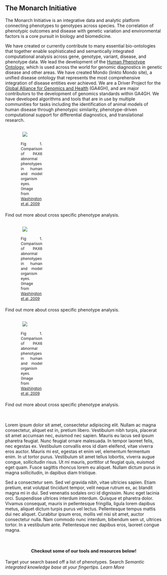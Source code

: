 <div class="container-fluid monarch-view monarch-about-view">

<h2 class="page-title">The Monarch Initiative</h2>
<div class="row">

<p>The Monarch Initiative is an integrative data and analytic platform connecting phenotypes to genotypes across species. 
The correlation of phenotypic outcomes and disease with genetic variation and environmental factors is a core pursuit 
in biology and biomedicine.</p>
 
<p>We have created or currently contribute to many essential bio-ontologies that together enable sophisticated and 
semantically integrated computational analysis across gene, genotype, variant, disease, and phenotype data. We lead 
the development of the <a href="https://hpo.jax.org/">Human Phenotype Ontology</a>, which is used across the world for genomic 
diagnostics in genetic disease and other areas. We have created Mondo (linkto Mondo site), a unified disease ontology 
that represents the most comprehensive integration of disease entities ever achieved. We are a Driver Project for the 
<a href="https://www.ga4gh.org/" target="__blank">Global Alliance for Genomics and Health</a> (GA4GH), and are major contributors to the 
development of genomics standards within GA4GH. We have developed algorithms and tools that are in use by multiple 
communities for tasks including the identification of animal models of human disease through phenotypic similarity, 
phenotype-driven computational support for differential diagnostics, and translational research.</p>
</div>
<div class="row">
    <div class="col-lg-4">
        <figure>
          <img src="http://journals.plos.org/plosbiology/article/figure/image?id=10.1371/journal.pbio.1000247.g001&size=medium" style="max-height:300px;" />
          <figcaption>
           Fig 1. Comparison of PAX6 abnormal phenotypes in human and model organism eyes. 
           (Image from <a href="http://www.plosbiology.org/article/info%3Adoi%2F10.1371%2Fjournal.pbio.1000247" target="__blank">Washington et al, 2009</a>
          </figcaption>
        </figure>
        Find out more about cross specific phenotype analysis.
    </div>
    <div class="col-lg-4">
         <figure>
          <img src="http://journals.plos.org/plosbiology/article/figure/image?id=10.1371/journal.pbio.1000247.g001&size=medium" style="max-height:300px;" />
          <figcaption>
           Fig 1. Comparison of PAX6 abnormal phenotypes in human and model organism eyes. 
           (Image from <a href="http://www.plosbiology.org/article/info%3Adoi%2F10.1371%2Fjournal.pbio.1000247" target="__blank">Washington et al, 2009</a>
          </figcaption>
        </figure>
        Find out more about cross specific phenotype analysis.
    </div>
    <div class="col-lg-4">
             <figure>
              <img src="http://journals.plos.org/plosbiology/article/figure/image?id=10.1371/journal.pbio.1000247.g001&size=medium" style="max-height:300px;" />
              <figcaption>
               Fig 1. Comparison of PAX6 abnormal phenotypes in human and model organism eyes. 
               (Image from <a href="http://www.plosbiology.org/article/info%3Adoi%2F10.1371%2Fjournal.pbio.1000247" target="__blank">Washington et al, 2009</a>
              </figcaption>
            </figure>
            Find out more about cross specific phenotype analysis.
    </div>
</div>
<br><br>
<div class="row">
<p>Lorem ipsum dolor sit amet, consectetur adipiscing elit. Nullam ac magna consectetur, aliquet est in, pretium libero.
 Vestibulum nibh turpis, placerat sit amet accumsan nec, euismod nec sapien. Mauris eu lacus sed ipsum pharetra feugiat.
  Nunc feugiat ornare malesuada. In tempor laoreet felis, nec egestas ex. Vestibulum convallis eros id diam eleifend, 
  vitae viverra eros auctor. Mauris mi est, egestas et enim vel, elementum fermentum enim. In ut tortor purus. 
  Vestibulum sit amet tellus lobortis, viverra augue congue, sollicitudin risus. Ut mi mauris, porttitor ut feugiat 
  quis, euismod eget quam. Fusce sagittis rhoncus lorem eu aliquet. Nullam dictum purus in magna sollicitudin, in 
  dapibus diam tristique.</p>

<p>Sed a consectetur sem. Sed vel gravida nibh, vitae ultricies sapien. Etiam pretium, erat volutpat tincidunt tempor, 
velit neque rutrum ex, ac blandit magna mi in dui. Sed venenatis sodales orci id dignissim. Nunc eget lacinia orci. 
Suspendisse ultrices interdum interdum. Quisque et pharetra dolor. Vivamus consequat, mauris in pellentesque fringilla, 
ligula lorem dapibus metus, aliquet dictum turpis purus vel lectus. Pellentesque tempus mattis dui nec aliquet. 
Curabitur ipsum eros, mollis vel nisi sit amet, auctor consectetur nulla. Nam commodo nunc interdum, bibendum sem ut, 
ultrices tortor. In a vestibulum ante. Pellentesque nec dapibus eros, laoreet congue magna.</p>
</div>
<div class="callouts row">
    <h4 class="title">
        Checkout some of our tools and resources below!
    </h4>
    <b-card-group class="offset-lg-3 col-lg-9">
        <b-card
            title="Phenotype Profile Search"
            class="col-lg-4"
          >
            <b-card-text>
              Target your search based off a list of phenotypes. 
            </b-card-text>
            <router-link to="/about/monarch-api">
                <b-button class="card-btn">Search <i class="fa fa-caret-right"></b-button>
            </router-link>
          </b-card>
          <b-card
              title="Monarch API"
              class="col-lg-4"
          >
              <b-card-text>
                Semantic integrated knowledge base at your fingertips. 
              </b-card-text>
              <router-link to="/about/monarch-api">
                <b-button class="card-btn">Learn More <i class="fa fa-caret-right"></b-button>
              </router-link>
          </b-card>
    </b-card-group deck>
</div>

</div>

<style lang="scss">
@import "~@/style/variables";

.container-fluid.monarch-view.monarch-about-view {
  h1, h2, h3, h4, h5, h6 {
    clear:both;
  }
  
  
  .callouts {
    margin: 50px 0 50px;
    
    .title {
        text-align: center;
        width: 100%;
    }
    .card {
        text-align: center;
        background-color: #0B556B;
        margin-right: 15px;
        color: white;
        .card-btn {
            background-color: $monarch-button-color;
            color: black;
        }
    }
  
  }

  figure {
    display:table;

    img {
      padding:15px;
    }
  }

  .right {
    float:right;
  }

  .left {
    float:left;
  }

  .center {
    margin-left:auto;
    margin-right:auto;
    vertical-align:middle;
    text-align:center;
  }

  .bottomright {
    float:right;
    position:relative;
    bottom:0;
    right:0;
  }

  figcaption {
    text-align:justify;
    font-size:12px;
    word-wrap:normal;
    display:table-caption;
    caption-side: bottom;
    padding: 0 10px 5px;
    line-height: 16px;
  }


  table {
    margin: auto;
    text-align: center;
    td a img {
      max-width: 120px;
      margin: 5px;
    }

    @media(min-width:$grid-float-breakpoint) {
      td a img {
        max-width: 200px;
      }
    }
  }

}

</style>

<script>
export default {
  name: 'AboutMonarch',
  components: {
  },
};
</script>
